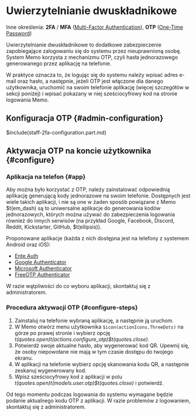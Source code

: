 # Uwierzytelnianie dwuskładnikowe

Inne określenia: **2FA** / **MFA** ([Multi-Factor Authentication](https://pl.wikipedia.org/wiki/Uwierzytelnianie_wielosk%C5%82adnikowe)),
**OTP** ([One-Time Password](https://pl.wikipedia.org/wiki/Has%C5%82o_jednorazowe))

Uwierzytelnianie dwuskładnikowe to dodatkowe zabezpieczenie zapobiegające zalogowaniu się do systemu
przez nieuprawnioną osobę. System Memo korzysta z mechanizmu OTP, czyli hasła jednorazowego
generowanego przez aplikację na telefonie.

W praktyce oznacza to, że logując się do systemu należy wpisać adres e-mail oraz hasło,
a następnie, jeżeli OTP jest włączone dla danego użytkownika, uruchomić na swoim telefonie aplikację
(więcej szczegółów w sekcji poniżej) i wpisać pokazany w niej sześciocyfrowy kod na stronie
logowania Memo.

## Konfiguracja OTP {#admin-configuration}

$include(staff-2fa-configuration.part.md)

## Aktywacja OTP na koncie użytkownika {#configure}

### Aplikacja na telefon {#app}

Aby można było korzystać z OTP, należy zainstalować odpowiednią aplikację generującą kody jednorazowe
na swoim telefonie. Dostępnych jest wiele takich aplikacji, i nie są one w żaden sposób powiązane z Memo
$t(em_dash) są to uniwersalne aplikacje do generowania kodów jednorazowych, których można używać do
zabezpieczenia logowania również do innych serwisów (na przykład Google, Facebook, Discord, Reddit,
Kickstarter, GitHub, $t(ellipsis)).

Proponowane aplikacje (każda z nich dostępna jest na telefony z systemem Android oraz iOS):

- [Ente Auth](https://ente.io/auth/)
- [Google Authenticator](https://support.google.com/accounts/answer/1066447?hl=pl)
- [Microsoft Authenticator](https://www.microsoft.com/pl-pl/security/mobile-authenticator-app)
- [FreeOTP Authenticator](https://freeotp.github.io/)

W razie wątpliwości do co wyboru aplikacji, skontaktuj się z administratorem.

### Procedura aktywacji OTP {#configure-steps}

1. Zainstaluj na telefonie wybraną aplikację, a następnie ją uruchom.
1. W Memo otwórz menu użytkownika `$icon(actionIcons.ThreeDots)` na górze po prawej stronie i
   wybierz opcję _$t(quotes.open)$t(actions.configure_otp)$t(quotes.close)_.
1. Potwierdź swoje aktualne hasło, aby wygenerować kod QR. Upewnij się, że osoby niepowołane
   nie mają w tym czasie dostępu do twojego ekranu.
1. W aplikacji na telefonie wybierz opcję skanowania kodu QR, a następnie zeskanuj wygenerowany kod.
1. Wpisz sześciocyfrowy kod z aplikacji w polu _$t(quotes.open)$t(models.user.otp)$t(quotes.close)_
   i potwierdź.

Od tego momentu podczas logowania do systemu wymagane będzie podanie aktualnego kodu OTP z aplikacji.
W razie problemów z logowaniem, skontaktuj się z administratorem.
